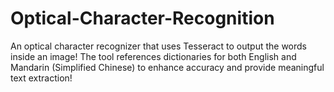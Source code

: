 # Optical-Character-Recognition
An optical character recognizer that uses Tesseract to output the words inside an image! The tool references dictionaries for both English and Mandarin (Simplified Chinese) to enhance accuracy and provide meaningful text extraction!

